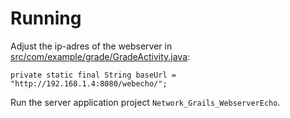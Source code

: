 # Running

Adjust the ip-adres of the webserver in [src/com/example/grade/GradeActivity.java](src/com/example/grade/GradeActivity.java):

```
private static final String baseUrl = "http://192.168.1.4:8080/webecho/";
```

Run the server application project `Network_Grails_WebserverEcho`.
